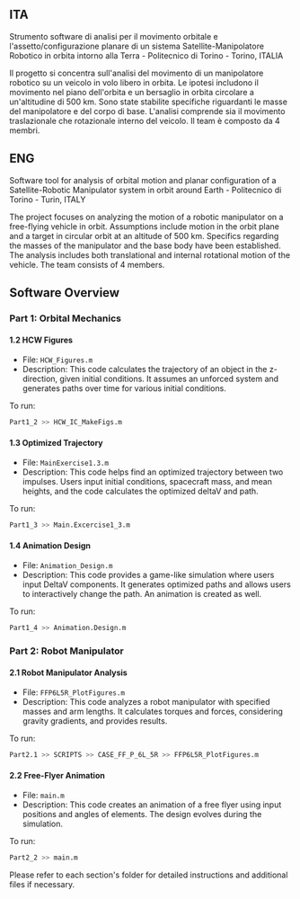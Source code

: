## ITA

Strumento software di analisi per il movimento orbitale e l'assetto/configurazione planare di un sistema Satellite-Manipolatore Robotico in orbita intorno alla Terra - Politecnico di Torino - Torino, ITALIA

Il progetto si concentra sull'analisi del movimento di un manipolatore robotico su un veicolo in volo libero in orbita. Le ipotesi includono il movimento nel piano dell'orbita e un bersaglio in orbita circolare a un'altitudine di 500 km. Sono state stabilite specifiche riguardanti le masse del manipolatore e del corpo di base. L'analisi comprende sia il movimento traslazionale che rotazionale interno del veicolo. Il team è composto da 4 membri.

## ENG

Software tool for analysis of orbital motion and planar configuration of a Satellite-Robotic Manipulator system in orbit around Earth - Politecnico di Torino - Turin, ITALY

The project focuses on analyzing the motion of a robotic manipulator on a free-flying vehicle in orbit. Assumptions include motion in the orbit plane and a target in circular orbit at an altitude of 500 km. Specifics regarding the masses of the manipulator and the base body have been established. The analysis includes both translational and internal rotational motion of the vehicle. The team consists of 4 members.

## Software Overview

### Part 1: Orbital Mechanics

#### 1.2 HCW Figures

- File: `HCW_Figures.m`
- Description: This code calculates the trajectory of an object in the z-direction, given initial conditions. It assumes an unforced system and generates paths over time for various initial conditions.

To run:
```bash
Part1_2 >> HCW_IC_MakeFigs.m
```

#### 1.3 Optimized Trajectory

- File: `MainExercise1.3.m`
- Description: This code helps find an optimized trajectory between two impulses. Users input initial conditions, spacecraft mass, and mean heights, and the code calculates the optimized deltaV and path.

To run:
```bash
Part1_3 >> Main.Excercise1_3.m
```

#### 1.4 Animation Design

- File: `Animation_Design.m`
- Description: This code provides a game-like simulation where users input DeltaV components. It generates optimized paths and allows users to interactively change the path. An animation is created as well.

To run:
```bash
Part1_4 >> Animation.Design.m
```

### Part 2: Robot Manipulator

#### 2.1 Robot Manipulator Analysis

- File: `FFP6L5R_PlotFigures.m`
- Description: This code analyzes a robot manipulator with specified masses and arm lengths. It calculates torques and forces, considering gravity gradients, and provides results.

To run:
```bash
Part2.1 >> SCRIPTS >> CASE_FF_P_6L_5R >> FFP6L5R_PlotFigures.m
```

#### 2.2 Free-Flyer Animation

- File: `main.m`
- Description: This code creates an animation of a free flyer using input positions and angles of elements. The design evolves during the simulation.

To run:
```bash
Part2_2 >> main.m
```

Please refer to each section's folder for detailed instructions and additional files if necessary.
